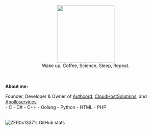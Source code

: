 <div id="header" align="center">
 <img src="https://cdn.discordapp.com/attachments/1066513793854750862/1066860872959524925/image3.png" width="180"/>
</div>
<div id="header" align="center">
 Wake up, Coffee, Science, Sleep, Repeat.
</div>
<br>
<br>

**About me:**
<br>
<div >
 Founder, Developer & Owner of <a href="https://authcord.xyz">Authcord</a>, <a href="https://cloudhostsolutions.co">CloudHostSolutions</a>, and <a          href="https://apolloservices.xyz">Apolloservices</a>
</div>
<div >
- C
- C#
- C++
- Golang
- Python
- HTML 
- PHP
</div>
<br>

![ZER0x1337's GitHub stats](https://github-readme-stats.vercel.app/api?username=ZER0x1337&show_icons=true&theme=onedark)
